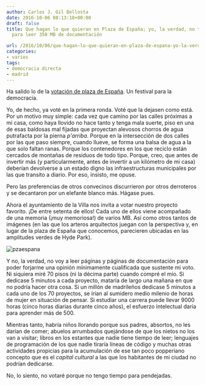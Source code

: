```yaml
---
author: Carlos J. Gil Bellosta
date: 2016-10-06 08:13:18+00:00
draft: false
title: Que hagan lo que quieran en Plaza de España; yo, la verdad, no tengo tiempo
  para leer 350 MB de documentación

url: /2016/10/06/que-hagan-lo-que-quieran-en-plaza-de-espana-yo-la-verdad-no-tengo-tiempo-para-leer-350-mb-de-documentacion/
categories:
- varios
tags:
- democracia directa
- madrid
---
```


Ha salido lo de la [votación de plaza de España](https://decide.madrid.es/proceso/plaza-espana). Un festival para la democracia.

Yo, de hecho, ya voté en la primera ronda. Voté que la dejasen como está. Por un motivo muy simple: cada vez que camino por las calles próximas a mi casa, como haya llovido no hace tanto y tenga mala suerte, piso en una de esas baldosas mal fijadas que proyectan alevosos chorros de agua putrafacta por la pierna _p'arriba_. Porque en la intersección de dos calles por las que paso siempre, cuando llueve, se forma una balsa de agua a la que solo faltan ranas. Porque los contenedores en los que reciclo están cercados de montañas de residuos de todo tipo. Porque, creo, que antes de invertir más (y particularmente, antes de invertir a un kilómetro de mi casa) deberían devolverse a un estado digno las infraestructuras municipales por las que transito a diario. Por eso, insisto, me opuse.

Pero las preferencias de otros convecinos discurrieron por otros derroteros y se decantaron por un elefante blanco más. Hágase pues.

Ahora el ayuntamiento de la Villa nos invita a votar nuestro proyecto favorito. ¡De entre setenta de ellos! Cada uno de ellos viene acompañado de una memoria (¡muy memoriosa!) de varios MB. Así como otros tantos de imágenes (en las que los arteros arquitectos juegan con la perspectiva y, en lugar de la plaza de España que conocemos, parecieren ubicadas en las amplitudes verdes de Hyde Park).

![pzaespana](/wp-uploads/2016/10/pzaEspana.jpg)


Y no, la verdad, no voy a leer páginas y páginas de documentación para poder forjarme una opinión mínimamente cualificada que sustente mi voto. Ni siquiera miré 70 pisos (ni la décima parte) cuando compré el mío. Si dedicase 5 minutos a cada proyecto, mataría de largo una mañana en que no podría hacer otra cosa. Si un millón de madrileños dedicase 5 minutos a cada uno de los 70 proyectos, se irían al sumidero medio milenio de horas de mujer en situación de pensar. Si estudiar una carrera puede llevar 9000 horas (cinco horas diarias durante cinco años), el esfuerzo intelectual daría para aprender más de 500.

Mientras tanto, habría niños llorando porque sus padres, absortos, no les darían de comer; abuelos arrumbados quejándose de que los nietos no los van a visitar; libros en los estantes que nadie tiene tiempo de leer; lenguajes de programación de los que nadie tiraría líneas de código y muchas otras actividades propicias para la acumulación de ese tan poco popperiano concepto que es el _capital cultural_ a las que los habitantes de mi ciudad no podrían dedicarse.

No, lo siento, no votaré porque no tengo tiempo para pendejadas.
